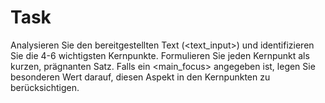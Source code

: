 # Task

Analysieren Sie den bereitgestellten Text (<text_input>) und identifizieren Sie die 4-6 wichtigsten Kernpunkte. Formulieren Sie jeden Kernpunkt als kurzen, prägnanten Satz. Falls ein <main_focus> angegeben ist, legen Sie besonderen Wert darauf, diesen Aspekt in den Kernpunkten zu berücksichtigen.
